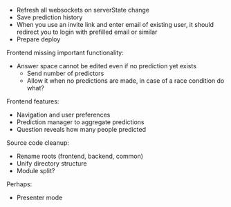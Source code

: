 - Refresh all websockets on serverState change
- Save prediction history
- When you use an invite link and enter email of existing user, it should redirect
  you to login with prefilled email or similar
- Prepare deploy

Frontend missing important functionality:
- Answer space cannot be edited even if no prediction yet exists
  - Send number of predictors
  - Allow it when no predictions are made, in case of a race condition do what?

Frontend features:
- Navigation and user preferences
- Prediction manager to aggregate predictions
- Question reveals how many people predicted

Source code cleanup:
- Rename roots (frontend, backend, common)
- Unify directory structure
- Module split?

Perhaps:
- Presenter mode
